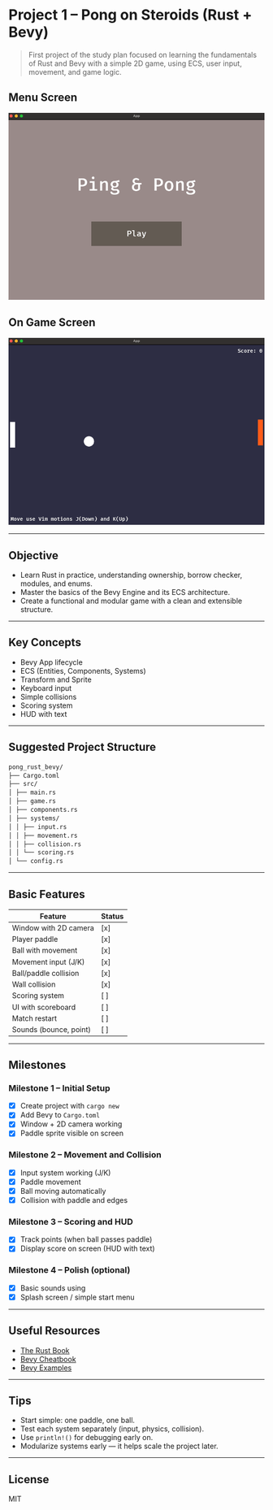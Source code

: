 # Project 1 – Pong on Steroids (Rust + Bevy)

> First project of the study plan focused on learning the fundamentals of Rust and Bevy with a simple 2D game, using ECS, user input, movement, and game logic.

## Menu Screen

![Picture of the menu screen](docs/menu.png)

## On Game Screen

![Picture of the game running](docs/on_game.png)

---

## Objective

- Learn Rust in practice, understanding ownership, borrow checker, modules, and enums.
- Master the basics of the Bevy Engine and its ECS architecture.
- Create a functional and modular game with a clean and extensible structure.

---

## Key Concepts

- Bevy App lifecycle
- ECS (Entities, Components, Systems)
- Transform and Sprite
- Keyboard input
- Simple collisions
- Scoring system
- HUD with text

---

## Suggested Project Structure

```txt
pong_rust_bevy/
├── Cargo.toml
├── src/
│ ├── main.rs
│ ├── game.rs
│ ├── components.rs
│ ├── systems/
│ │ ├── input.rs
│ │ ├── movement.rs
│ │ ├── collision.rs
│ │ └── scoring.rs
│ └── config.rs
```

---

## Basic Features

| Feature                | Status |
| ---------------------- | ------ |
| Window with 2D camera  | [x]    |
| Player paddle          | [x]    |
| Ball with movement     | [x]    |
| Movement input (J/K)   | [x]    |
| Ball/paddle collision  | [x]    |
| Wall collision         | [x]    |
| Scoring system         | [ ]    |
| UI with scoreboard     | [ ]    |
| Match restart          | [ ]    |
| Sounds (bounce, point) | [ ]    |

---

## Milestones

### Milestone 1 – Initial Setup

- [x] Create project with `cargo new`
- [x] Add Bevy to `Cargo.toml`
- [x] Window + 2D camera working
- [x] Paddle sprite visible on screen

### Milestone 2 – Movement and Collision

- [x] Input system working (J/K)
- [x] Paddle movement
- [x] Ball moving automatically
- [x] Collision with paddle and edges

### Milestone 3 – Scoring and HUD

- [x] Track points (when ball passes paddle)
- [x] Display score on screen (HUD with text)

### Milestone 4 – Polish (optional)

- [x] Basic sounds using
- [x] Splash screen / simple start menu

---

## Useful Resources

- [The Rust Book](https://doc.rust-lang.org/book/)
- [Bevy Cheatbook](https://bevy-cheatbook.github.io/)
- [Bevy Examples](https://github.com/bevyengine/bevy/tree/main/examples)

---

## Tips

- Start simple: one paddle, one ball.
- Test each system separately (input, physics, collision).
- Use `println!()` for debugging early on.
- Modularize systems early — it helps scale the project later.

---

## License

MIT
